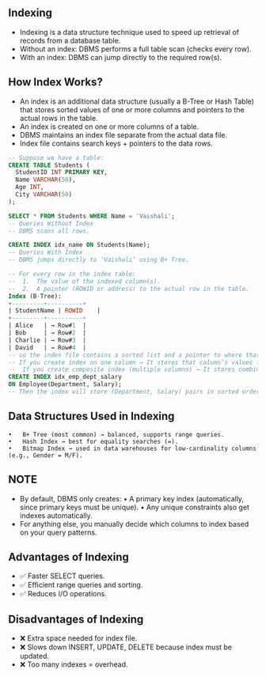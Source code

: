 ## Indexing
- Indexing is a data structure technique used to speed up retrieval of records from a database table.
- Without an index: DBMS performs a full table scan (checks every row).
- With an index: DBMS can jump directly to the required row(s).

## How Index Works?
- An index is an additional data structure (usually a B-Tree or Hash Table) that stores sorted values of one or more columns and pointers to the actual rows in the table.
- An index is created on one or more columns of a table.
- DBMS maintains an index file separate from the actual data file.
- Index file contains search keys + pointers to the data rows.
``` sql
-- Suppose we have a table:
CREATE TABLE Students (
  StudentID INT PRIMARY KEY,
  Name VARCHAR(50),
  Age INT,
  City VARCHAR(50)
);

SELECT * FROM Students WHERE Name = 'Vaishali';
-- Queries Without Index
-- DBMS scans all rows.

CREATE INDEX idx_name ON Students(Name);
-- Queries With Index
-- DBMS jumps directly to ‘Vaishali’ using B+ Tree.

-- For every row in the index table:
-- 	1.	The value of the indexed column(s).
--	2.	A pointer (ROWID or address) to the actual row in the table.
Index (B-Tree):
+---------+----------+
| StudentName | ROWID    |
+---------+----------+
| Alice   | → Row#1  |
| Bob     | → Row#2  |
| Charlie | → Row#3  |
| David   | → Row#4  |
-- so the index file contains a sorted list and a pointer to where that row lives in the table.
-- If you create index on one column → It stores that column’s values for all rows.
-- 	If you create composite index (multiple columns) → It stores combinations of those column values.
CREATE INDEX idx_emp_dept_salary
ON Employee(Department, Salary);
-- Then the index will store (Department, Salary) pairs in sorted order + row pointers.
```
##  Data Structures Used in Indexing
	•	B+ Tree (most common) → balanced, supports range queries.
	•	Hash Index → best for equality searches (=).
	•	Bitmap Index → used in data warehouses for low-cardinality columns (e.g., Gender = M/F).

## NOTE
- By default, DBMS only creates:
	•	A primary key index (automatically, since primary keys must be unique).
	•	Any unique constraints also get indexes automatically.
- For anything else, you manually decide which columns to index based on your query patterns.

## Advantages of Indexing

- ✅ Faster SELECT queries.
- ✅ Efficient range queries and sorting.
- ✅ Reduces I/O operations.

## Disadvantages of Indexing

- ❌ Extra space needed for index file.
- ❌ Slows down INSERT, UPDATE, DELETE because index must be updated.
- ❌ Too many indexes = overhead.
